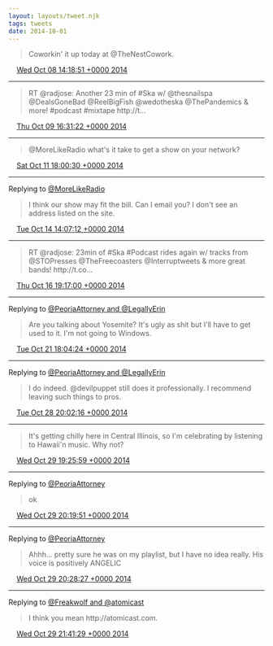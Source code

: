 ```yaml
---
layout: layouts/tweet.njk
tags: tweets
date: 2014-10-01
---
```


> Coworkin' it up today at @TheNestCowork\.

<img src="/img/tweet-media/tweet.ico" width="12" /> [Wed Oct 08 14:18:51 +0000 2014](https://twitter.com/timwasson/status/519854439172026368)

----

> RT @radjose: Another 23 min of \#Ska w/ @thesnailspa @DealsGoneBad @ReelBigFish @wedotheska @ThePandemics &amp; more\! \#podcast \#mixtape http://t…

<img src="/img/tweet-media/tweet.ico" width="12" /> [Thu Oct 09 16:31:22 +0000 2014](https://twitter.com/timwasson/status/520250175961313281)

----

> @MoreLikeRadio what's it take to get a show on your network?

<img src="/img/tweet-media/tweet.ico" width="12" /> [Sat Oct 11 18:00:30 +0000 2014](https://twitter.com/timwasson/status/520997382364745728)

----

Replying to [@MoreLikeRadio](https://twitter.com/MoreLikeRadio/status/521864395052572672)

> I think our show may fit the bill\. Can I email you? I don't see an address listed on the site\.

<img src="/img/tweet-media/tweet.ico" width="12" /> [Tue Oct 14 14:07:12 +0000 2014](https://twitter.com/timwasson/status/522025833133649920)

----

> RT @radjose: 23min of \#Ska \#Podcast rides again w/ tracks from @STOPresses @TheFreecoasters @Interruptweets &amp; more great bands\! http://t\.co…

<img src="/img/tweet-media/tweet.ico" width="12" /> [Thu Oct 16 19:17:00 +0000 2014](https://twitter.com/timwasson/status/522828572973486080)

----

Replying to [@PeoriaAttorney and @LegallyErin](https://twitter.com/PeoriaAttorney/status/524621566290558976)

> Are you talking about Yosemite? It's ugly as shit but I'll have to get used to it\. I'm not going to Windows\.

<img src="/img/tweet-media/tweet.ico" width="12" /> [Tue Oct 21 18:04:24 +0000 2014](https://twitter.com/timwasson/status/524622245113495553)

----

Replying to [@PeoriaAttorney and @LegallyErin](https://twitter.com/PeoriaAttorney/status/527188402538418176)

> I do indeed\. @devilpuppet still does it professionally\. I recommend leaving such things to pros\.

<img src="/img/tweet-media/tweet.ico" width="12" /> [Tue Oct 28 20:02:16 +0000 2014](https://twitter.com/timwasson/status/527188619392344065)

----

> It's getting chilly here in Central Illinois, so I'm celebrating by listening to Hawaii'n music\. Why not?

<img src="/img/tweet-media/tweet.ico" width="12" /> [Wed Oct 29 19:25:59 +0000 2014](https://twitter.com/timwasson/status/527541879131238400)

----

Replying to [@PeoriaAttorney](https://twitter.com/PeoriaAttorney/status/527555141549846528)

> ok

<img src="/img/tweet-media/tweet.ico" width="12" /> [Wed Oct 29 20:19:51 +0000 2014](https://twitter.com/timwasson/status/527555434417098754)

----

Replying to [@PeoriaAttorney](https://twitter.com/PeoriaAttorney/status/527556164297322497)

> Ahhh\.\.\. pretty sure he was on my playlist, but I have no idea really\. His voice is positively ANGELIC

<img src="/img/tweet-media/tweet.ico" width="12" /> [Wed Oct 29 20:28:27 +0000 2014](https://twitter.com/timwasson/status/527557598988341249)

----

Replying to [@Freakwolf and @atomicast](https://twitter.com/BryanJWolford/status/527575776884174849)

>  I think you mean http://atomicast\.com\.

<img src="/img/tweet-media/tweet.ico" width="12" /> [Wed Oct 29 21:41:29 +0000 2014](https://twitter.com/timwasson/status/527575977941950464)